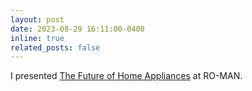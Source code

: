 ```yaml
---
layout: post
date: 2023-08-29 16:11:00-0400
inline: true
related_posts: false
---
```


I presented [The Future of Home Appliances](https://ieeexplore.ieee.org/document/10309555) at RO-MAN.
